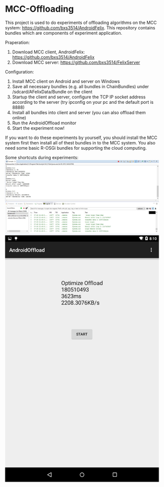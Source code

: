 # MCC-Offloading
This project is used to do experiments of offloading algorithms on the MCC system: https://github.com/bxs3514/AndroidFelix.
This repository contains bundles which are components of experiment application.

Praperation: <br />
1. Download MCC client, AndroidFelix: https://github.com/bxs3514/AndroidFelix <br />
2. Download MCC server: https://github.com/bxs3514/FelixServer <br />

Configuration: <br />
1. Install MCC client on Android and server on Windows <br />
2. Save all necessary bundles (e.g. all bundles in ChainBundles) under /sdcard/AFelixData/Bundle on the client <br />
3. Startup the client and server, configure the TCP IP socket address according to the server (try ipconfig on your pc and the default port is 8888) <br />
4. Install all bundles into client and server (you can also offload them online) <br />
5. Run the AndroidOffload monitor <br />
6. Start the experiment now! <br />

If you want to do these experiments by yourself, you should install the MCC system first then install all of thest bundles in to the MCC system. You also need some basic R-OSGi bundles for supporting the cloud computing.

Some shortcuts during experiments:
![alt tag](https://github.com/bxs3514/MCC-Offloading/blob/master/Examination%202/1/Low1.jpg?raw=true)
![alt tag](https://github.com/bxs3514/MCC-Offloading/blob/master/Examination%202/1/Screenshot_2015-07-28-20-10-40.png?raw=true)
